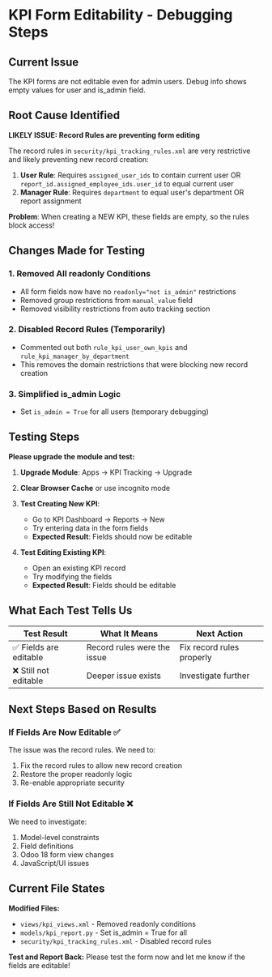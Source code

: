 # KPI Form Editability - Debugging Steps

## Current Issue
The KPI forms are not editable even for admin users. Debug info shows empty values for user and is_admin field.

## Root Cause Identified
**LIKELY ISSUE: Record Rules are preventing form editing**

The record rules in `security/kpi_tracking_rules.xml` are very restrictive and likely preventing new record creation:

1. **User Rule**: Requires `assigned_user_ids` to contain current user OR `report_id.assigned_employee_ids.user_id` to equal current user
2. **Manager Rule**: Requires `department` to equal user's department OR report assignment

**Problem**: When creating a NEW KPI, these fields are empty, so the rules block access!

## Changes Made for Testing

### 1. Removed All readonly Conditions
- All form fields now have no `readonly="not is_admin"` restrictions
- Removed group restrictions from `manual_value` field
- Removed visibility restrictions from auto tracking section

### 2. Disabled Record Rules (Temporarily)
- Commented out both `rule_kpi_user_own_kpis` and `rule_kpi_manager_by_department`
- This removes the domain restrictions that were blocking new record creation

### 3. Simplified is_admin Logic
- Set `is_admin = True` for all users (temporary debugging)

## Testing Steps

**Please upgrade the module and test:**

1. **Upgrade Module**: Apps → KPI Tracking → Upgrade
2. **Clear Browser Cache** or use incognito mode
3. **Test Creating New KPI**:
   - Go to KPI Dashboard → Reports → New
   - Try entering data in the form fields
   - **Expected Result**: Fields should now be editable

4. **Test Editing Existing KPI**:
   - Open an existing KPI record
   - Try modifying the fields
   - **Expected Result**: Fields should be editable

## What Each Test Tells Us

| Test Result | What It Means | Next Action |
|-------------|---------------|-------------|
| ✅ Fields are editable | Record rules were the issue | Fix record rules properly |
| ❌ Still not editable | Deeper issue exists | Investigate further |

## Next Steps Based on Results

### If Fields Are Now Editable ✅
The issue was the record rules. We need to:
1. Fix the record rules to allow new record creation
2. Restore the proper readonly logic
3. Re-enable appropriate security

### If Fields Are Still Not Editable ❌
We need to investigate:
1. Model-level constraints
2. Field definitions
3. Odoo 18 form view changes
4. JavaScript/UI issues

## Current File States

**Modified Files:**
- `views/kpi_views.xml` - Removed readonly conditions
- `models/kpi_report.py` - Set is_admin = True for all
- `security/kpi_tracking_rules.xml` - Disabled record rules

**Test and Report Back:**
Please test the form now and let me know if the fields are editable!
